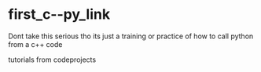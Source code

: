 # first_c--py_link


Dont take this serious tho its just a training or practice of how to call python from a c++ code

tutorials from codeprojects
